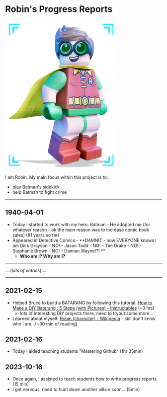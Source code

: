 # Robin's Progress Reports

![LegoRobin](../../_img/LegoRobin.png)

I am Robin. My main focus within this project is to:

- play Batman's sidekick
- help Batman to fight crime

---

## 1940-04-01

- Today I started to work with my hero: Batman - He adopted me (for whatever reason - ok the main reason was to increase comic book sales)  (81 years so far)
- Appeared in Detective Comics - **DAMNIT - now EVERYONE knows I am Dick Grayson - NO! - Jason Todd - NO! - Tim Drake - NO! - Stephanie Brown - NO! - Damian Wayne!?! ** 
  - **Who am I? Why am I?** 

---

... (*lots of entries*) ...

---

## 2021-02-15

- Helped Bruce to build a BATARANG by following this tutorial: [How to Make a DIY Batarang : 5 Steps (with Pictures) - Instructables](https://www.instructables.com/DIY-BATARANG/) (~3 hrs)
  - lots of interesting DIY projects there, need to tryout some more...
- Learned about myself: [Robin (character) - Wikipedia](https://en.wikipedia.org/wiki/Robin_(character))  - still don't know who I am...(~30 min of reading)

## 2021-02-16

- Today I aided teaching students "Mastering Github" (1hr 35min)

## 2023-10-16

- Once again, I assisted to teach students how to write progress reports (15 min)
- I get nervous, need to hunt down another villain soon... (5min)

